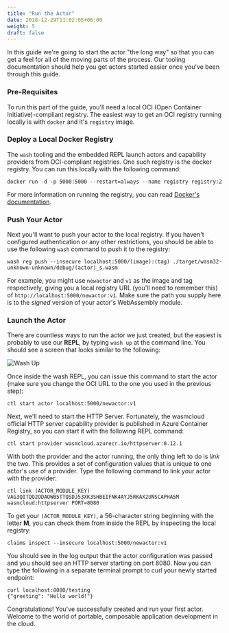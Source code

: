```yaml
---
title: "Run the Actor"
date: 2018-12-29T11:02:05+06:00
weight: 5
draft: false
---
```


In this guide we're going to start the actor "the long way" so that you can get a feel for all of the moving parts of the process. Our tooling documentation should help you get actors started easier once you've been through this guide.

### Pre-Requisites
To run this part of the guide, you'll need a local OCI (Open Container Initiative)-compliant registry. The easiest way to get an OCI registry running locally is with `docker` and it's `registry` image.

### Deploy a Local Docker Registry

The `wash` tooling and the embedded REPL launch actors and capability providers from OCI-compliant registries. One such registry is the docker registry. You can run this locally with the following command:

```
docker run -d -p 5000:5000 --restart=always --name registry registry:2
```

For more information on running the registry, you can read [Docker's documentation](https://docs.docker.com/registry/deploying/).

### Push Your Actor

Next you'll want to push your actor to the local registry. If you haven't configured authentication or any other restrictions, you should be able to use the following `wash` command to push it to the registry:

```
wash reg push --insecure localhost:5000/(image):(tag) ./target/wasm32-unknown-unknown/debug/(actor)_s.wasm
```

For example, you might use `newactor` and `v1` as the image and tag respectively, giving you a local registry URL (you'll need to remember this) of `http://localhost:5000/newactor:v1`. Make sure the path you supply here is to the _signed_ version of your actor's WebAssembly module.

### Launch the Actor

There are countless ways to run the actor we just created, but the easiest is probably to use our **REPL**, by typing `wash up` at the command line. You should see a screen that looks similar to the following:

![Wash Up](../wash_up.png)

Once inside the wash REPL, you can issue this command to start the actor (make sure you change the OCI URL to the one you used in the previous step):

```
ctl start actor localhost:5000/newactor:v1
```

Next, we'll need to start the HTTP Server. Fortunately, the wasmcloud official HTTP server capability provider is published in Azure Container Registry, so you can start it with the following REPL command:

```
ctl start provider wasmcloud.azurecr.io/httpserver:0.12.1
```

With both the provider and the actor running, the only thing left to do is _link_ the two. This provides a set of configuration values that is unique to one actor's use of a provider. Type the following command to link your actor with the provider:

```
ctl link (ACTOR_MODULE_KEY) VAG3QITQQ2ODAOWB5TTQSDJ53XK3SHBEIFNK4AYJ5RKAX2UNSCAPHA5M wasmcloud:httpserver PORT=8080
```

To get your `(ACTOR_MODULE_KEY)`, a 56-character string beginning with the letter **M**, you can check them from inside the REPL by inspecting the local registry:

```
claims inspect --insecure localhost:5000/newactor:v1
```

You should see in the log output that the actor configuration was passed and you should see an HTTP server starting on port 8080. Now you can type the following in a separate terminal prompt to curl your newly started endpoint:

```
curl localhost:8080/testing
{"greeting": "Hello world!"}
```

Congratulations! You've successfully created and run your first actor. Welcome to the world of portable, composable application development in the cloud.